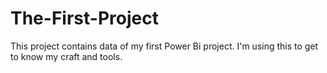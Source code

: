 # The-First-Project
This project contains data of my first Power Bi project. I'm using this to get to know my craft and tools. 
